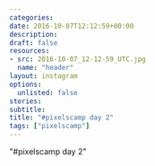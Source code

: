 ```yaml
---
categories:
date: 2016-10-07T12:12:59+00:00
description:
draft: false
resources:
- src: 2016-10-07_12-12-59_UTC.jpg
  name: "header"
layout: instagram
options:
  unlisted: false
stories:
subtitle:
title: "#pixelscamp day 2"
tags: ["pixelscamp"]
---
```


"#pixelscamp day 2"
